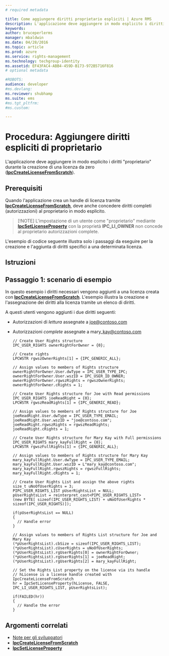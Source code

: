 ```yaml
---
# required metadata

title: Come aggiungere diritti proprietario espliciti | Azure RMS
description: L'applicazione deve aggiungere in modo esplicito i diritti "proprietario" durante la creazione di una licenza da zero.
keywords:
author: bruceperlerms
manager: mbaldwin
ms.date: 04/28/2016
ms.topic: article
ms.prod: azure
ms.service: rights-management
ms.technology: techgroup-identity
ms.assetid: EF43FAC4-ABB4-459D-B173-972B5716F816
# optional metadata

#ROBOTS:
audience: developer
#ms.devlang:
ms.reviewer: shubhamp
ms.suite: ems
#ms.tgt_pltfrm:
#ms.custom:

---
```


# Procedura: Aggiungere diritti espliciti di proprietario

L'applicazione deve aggiungere in modo esplicito i diritti "proprietario" durante la creazione di una licenza da zero ([**IpcCreateLicenseFromScratch**](/rights-management/sdk/2.1/api/win/functions#msipc_ipccreatelicensefromscratch)).

## Prerequisiti

Quando l'applicazione crea un handle di licenza tramite [**IpcCreateLicenseFromScratch**](/rights-management/sdk/2.1/api/win/functions#msipc_ipccreatelicensefromscratch), deve anche concedere diritti completi (autorizzazioni) al proprietario in modo esplicito.

>[!NOTE] L'impostazione di un utente come "proprietario" mediante [**IpcSetLicenseProperty**](/rights-management/sdk/2.1/api/win/functions#msipc_ipcsetlicenseproperty) con la proprietà **IPC\_LI\_OWNER** non concede al proprietario autorizzazioni complete.

L'esempio di codice seguente illustra solo i passaggi da eseguire per la creazione e l'aggiunta di diritti specifici a una determinata licenza.

## Istruzioni
 
## Passaggio 1: scenario di esempio

In questo esempio i diritti necessari vengono aggiunti a una licenza creata con [**IpcCreateLicenseFromScratch**](/rights-management/sdk/2.1/api/win/functions#msipc_ipccreatelicensefromscratch). L'esempio illustra la creazione e l'assegnazione dei diritti alla licenza tramite un elenco di diritti.

A questi utenti vengono aggiunti i due diritti seguenti:

-   Autorizzazioni di *lettura* assegnate a joe@contoso.com
-   Autorizzazioni *complete* assegnate a mary\_kay@contoso.com

        // Create User Rights structure
        IPC_USER_RIGHTS ownerRightForOwner = {0};

        // Create rights
        LPCWSTR rgwszOwnerRights[1] = {IPC_GENERIC_ALL};

        // Assign values to members of Rights structure
        ownerRightForOwner.User.dwType = IPC_USER_TYPE_IPC;
        ownerRightForOwner.User.wszID = IPC_USER_ID_OWNER;
        ownerRightForOwner.rgwszRights = rgwszOwnerRights;
        ownerRightForOwner.cRights = 1;

        // Create User Rights structure for Joe with Read permissions
        IPC_USER_RIGHTS joeReadRight = {0};
        LPCWSTR rgwszReadRights[1] = {IPC_GENERIC_READ};

        // Assign values to members of Rights structure for Joe
        joeReadRight.User.dwType = IPC_USER_TYPE_EMAIL;
        joeReadRight.User.wszID = "joe@contoso.com";
        joeReadRight.rgwszRights = rgwszReadRights;
        joeReadRight.cRights = 1;

        // Create User Rights structure for Mary Kay with Full permissions
        IPC_USER_RIGHTS mary_kayFullRight = {0};
        LPCWSTR rgwszFullRights[1] = {IPC_GENERIC_ALL};

        // Assign values to members of Rights structure for Mary Kay
        mary_kayFullRight.User.dwType = IPC_USER_TYPE_EMAIL;
        mary_kayFullRight.User.wszID = L"mary_kay@contoso.com";
        mary_kayFullRight.rgwszRights = rgwszFullRights;
        mary_kayFullRight.cRights = 1;

        // Create User Rights List and assign the above rights
        size_t uNoOfUserRights = 3;
        PIPC_USER_RIGHTS_LIST pUserRightsList = NULL;
        pUserRightsList = reinterpret_cast<PIPC_USER_RIGHTS_LIST>
        (new BYTE[ sizeof(IPC_USER_RIGHTS_LIST) + uNoOfUserRights * sizeof(IPC_USER_RIGHTS)]);

        if(pUserRightsList == NULL)
        {
          // Handle error
        }

        // Assign values to members of Rights List structure for Joe and Mary Kay
        (*pUserRightsList).cbSize = sizeof(IPC_USER_RIGHTS_LIST);
        (*pUserRightsList).cUserRights = uNoOfUserRights;
        (*pUserRightsList).rgUserRights[0] = ownerRightForOwner;
        (*pUserRightsList).rgUserRights[1] = joeReadRight;
        (*pUserRightsList).rgUserRights[2] = mary_kayFullRight;

        // Set the Rights List property on the license via its handle
        // hLicense is a license handle created with IpcCreateLicenseFromScratch
        hr = IpcSetLicenseProperty(hLicense, FALSE, IPC_LI_USER_RIGHTS_LIST, pUserRightsList);

        if(FAILED(hr))
        {
          // Handle the error
        }



## Argomenti correlati

* [Note per gli sviluppatori](developer-notes.md)
* [**IpcCreateLicenseFromScratch**](/rights-management/sdk/2.1/api/win/functions#msipc_ipccreatelicensefromscratch)
* [**IpcSetLicenseProperty**](/rights-management/sdk/2.1/api/win/functions#msipc_ipcsetlicenseproperty)
 

 


<!--HONumber=Jun16_HO2-->


